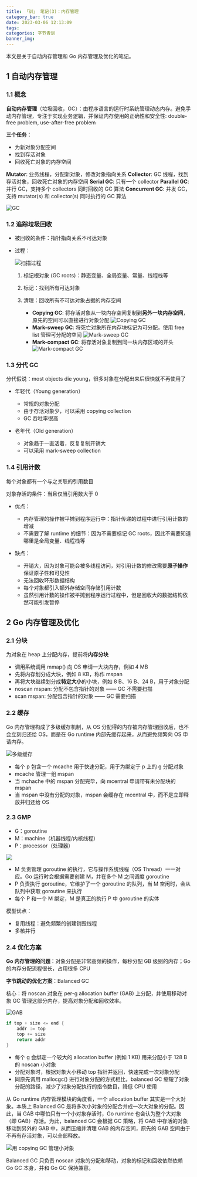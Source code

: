 ```yaml
---
title: 「训」 笔记(3)：内存管理
category_bar: true
date: 2023-03-06 12:13:09
tags:
categories: 字节青训
banner_img:
---
```


本文是关于自动内存管理和 Go 内存管理及优化的笔记。

<!-- more -->

## 1 自动内存管理

### 1.1 概念

**自动内存管理**（垃圾回收，GC）：由程序语言的运行时系统管理动态内存。避免手动内存管理，专注于实现业务逻辑，并保证内存使用的正确性和安全性: double-free problem, use-after-free problem

**三个任务**：

* 为新对象分配空间
* 找到存活对象
* 回收死亡对象的内存空间

**Mutator**: 业务线程，分配新对象，修改对象指向关系
**Collector**: GC 线程，找到存活对象，回收死亡对象的内存空间
**Serial GC**: 只有一个 collector
**Parallel GC**: 并行 GC，支持多个 collectors 同时回收的 GC 算法
**Concurrent GC**: 并发 GC，支持 mutator(s) 和 collector(s) 同时执行的 GC 算法

![GC](1.png)

### 1.2 追踪垃圾回收

* 被回收的条件：指针指向关系不可达对象

* 过程：

    ![扫描过程](2.png)

    1. 标记根对象 (GC roots)：静态变量、全局变量、常量、线程栈等

    2. 标记：找到所有可达对象

    3. 清理：回收所有不可达对象占据的内存空间
        * **Copying GC**: 将存活对象从一块内存空间复制到**另外一块内存空间**，原先的空间可以直接进行对象分配
        ![Copying GC](3.png)
        * **Mark-sweep GC**: 将死亡对象所在内存块标记为可分配，使用 free list 管理可分配的空间
        ![Mark-sweep GC](4.png)
        * **Mark-compact GC**: 将存活对象复制到同一块内存区域的开头
        ![Mark-compact GC](5.png)

### 1.3 分代 GC

分代假说：most objects die young，很多对象在分配出来后很快就不再使用了

* 年轻代（Young generation）
    * 常规的对象分配
    * 由于存活对象少，可以采用 copying collection
    * GC 吞吐率很高

* 老年代（Old generation）
    * 对象趋于一直活着，反复复制开销大
    * 可以采用 mark-sweep collection

### 1.4 引用计数

每个对象都有一个与之关联的引用数目

对象存活的条件：当且仅当引用数大于 0

* 优点：
    * 内存管理的操作被平摊到程序运行中：指针传递的过程中进行引用计数的增减
    * 不需要了解 runtime 的细节：因为不需要标记 GC roots，因此不需要知道哪里是全局变量、线程栈等

* 缺点：
    * 开销大，因为对象可能会被多线程访问，对引用计数的修改需要**原子操作**保证原子性和可见性
    * 无法回收环形数据结构
    * 每个对象都引入额外存储空间存储引用计数
    * 虽然引用计数的操作被平摊到程序运行过程中，但是回收大的数据结构依然可能引发暂停

## 2 Go 内存管理及优化

### 2.1 分块

为对象在 heap 上分配内存，提前将**内存分块**

* 调用系统调用 mmap() 向 OS 申请一大块内存，例如 4 MB
* 先将内存划分成大块，例如 8 KB，称作 mspan
* 再将大块继续划分成**特定大小**的小块，例如 8 B、16 B、24 B，用于对象分配
* noscan mspan: 分配不包含指针的对象 —— GC 不需要扫描
* scan mspan: 分配包含指针的对象 —— GC 需要扫描

### 2.2 缓存

Go 内存管理构成了多级缓存机制，从 OS 分配得的内存被内存管理回收后，也不会立刻归还给 OS，而是在 Go runtime 内部先缓存起来，从而避免频繁向 OS 申请内存。

![多级缓存](6.png)

* 每个 p 包含一个 mcache 用于快速分配，用于为绑定于 p 上的 g 分配对象
* mcache 管理一组 mspan
* 当 mchache 中的 mspan 分配完毕，向 mcentral 申请带有未分配块的 mspan
* 当 mspan 中没有分配的对象，mspan 会缓存在 mcentral 中，而不是立即释放并归还给 OS

### 2.3 GMP

* G：goroutine
* M：machine（机器线程/内核线程）
* P：processor（处理器）

![](9.png)

* M 负责管理 goroutine 的执行，它与操作系统线程（OS Thread）一一对应。Go 运行时会根据需要创建 M，并在多个 M 之间调度 goroutine
* P 负责执行 goroutine，它维护了一个 goroutine 的队列，当 M 空闲时，会从队列中获取 goroutine 来执行
* 每个 P 和一个 M 绑定，M 是真正的执行 P 中 goroutine 的实体

模型优点：

* 复⽤线程：避免频繁的创建销毁线程
* 多核并⾏

### 2.4 优化方案

**Go 内存管理的问题**：对象分配是非常高频的操作，每秒分配 GB 级别的内存；Go 的内存分配流程很长，占用很多 CPU

**字节跳动的优化方案**：Balanced GC

核心：将 noscan 对象在 per-g allocation buffer (GAB) 上分配，并使用移动对象 GC 管理这部分内存，提高对象分配和回收效率。

![GAB](7.png)

```go
if top + size <= end {
    addr := top
    top += size
    return addr
}
```

* 每个 g 会绑定一个较大的 allocation buffer (例如 1 KB) 用来分配小于 128 B 的 noscan 小对象
* 分配对象时，根据对象大小移动 top 指针并返回，快速完成一次对象分配
* 同原先调用 mallocgc() 进行对象分配的方式相比，balanced GC 缩短了对象分配的路径，减少了对象分配执行的指令数目，降低 CPU 使用

从 Go runtime 内存管理模块的角度看，一个 allocation buffer 其实是一个大对象。本质上 Balanced GC 是将多次小对象的分配合并成一次大对象的分配。因此，当 GAB 中哪怕只有一个小对象存活时，Go runtime 也会认为整个大对象（即 GAB）存活。为此，balanced GC 会根据 GC 策略，将 GAB 中存活的对象移动到另外的 GAB 中，从而压缩并清理 GAB 的内存空间，原先的 GAB 空间由于不再有存活对象，可以全部释放。

![用 copying GC 管理小对象](8.png)

Balanced GC 只负责 noscan 对象的分配和移动，对象的标记和回收依然依赖 Go GC 本身，并和 Go GC 保持兼容。